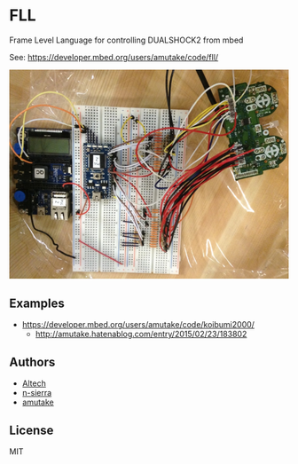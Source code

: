 FLL
====

Frame Level Language for controlling DUALSHOCK2 from mbed

See: https://developer.mbed.org/users/amutake/code/fll/


![wiring](./images/wiring.jpg)


Examples
--------

- https://developer.mbed.org/users/amutake/code/koibumi2000/
  - http://amutake.hatenablog.com/entry/2015/02/23/183802


Authors
-------

- [Altech](https://github.com/Altech)
- [n-sierra](https://github.com/n-sierra)
- [amutake](https://github.com/amutake)


License
-------

MIT
